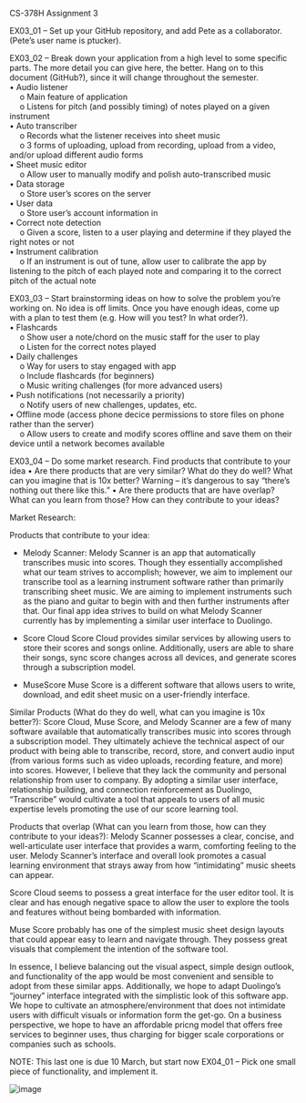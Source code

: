 CS-378H Assignment 3

EX03_01 – Set up your GitHub repository, and add Pete as a collaborator. (Pete’s user name is ptucker).

EX03_02 – Break down your application from a high level to some specific parts. The more detail you can give here, the better. Hang on to this document (GitHub?), since it will change throughout the semester.
<br />•	Audio listener
<br />&emsp;    o	Main feature of application
<br />&emsp;    o	Listens for pitch (and possibly timing) of notes played on a given instrument
<br />•	Auto transcriber
<br />&emsp;    o	Records what the listener receives into sheet music 
<br />&emsp;    o	3 forms of uploading, upload from recording, upload from a video, and/or upload different audio forms
<br />•	Sheet music editor
<br />&emsp;    o	Allow user to manually modify and polish auto-transcribed music
<br />•	Data storage
<br />&emsp;    o	Store user’s scores on the server
<br />•	User data
<br />&emsp;    o	Store user’s account information in 
<br />•	Correct note detection
<br />&emsp;    o	Given a score, listen to a user playing and determine if they played the right notes or not
<br />•	Instrument calibration
<br />&emsp;    o	If an instrument is out of tune, allow user to calibrate the app by listening to the pitch of each played note and comparing it to the correct pitch of the actual note

EX03_03 – Start brainstorming ideas on how to solve the problem you’re working on. No idea is off limits. Once you have enough ideas, come up with a plan to test them (e.g. How will you test? In what order?).
<br />•	Flashcards
<br />&emsp;    o	Show user a note/chord on the music staff for the user to play
<br />&emsp;    o	Listen for the correct notes played
<br />•	Daily challenges
<br />&emsp;    o	Way for users to stay engaged with app
<br />&emsp;    o	Include flashcards (for beginners)
<br />&emsp;    o	Music writing challenges (for more advanced users)
<br />•	Push notifications (not necessarily a priority)
<br />&emsp;    o	Notify users of new challenges, updates, etc.
<br />•	Offline mode (access phone decice permissions to store files on phone rather than the server)
<br />&emsp;    o	Allow users to create and modify scores offline and save them on their device until a network becomes available

EX03_04 – Do some market research. Find products that contribute to your idea
•	Are there products that are very similar? What do they do well? What can you imagine that is 10x better? Warning – it’s dangerous to say “there’s nothing out there like this.”
•	Are there products that are have overlap? What can you learn from those? How can they contribute to your ideas?

Market Research:

Products that contribute to your idea:
-	Melody Scanner:
Melody Scanner is an app that automatically transcribes music into scores. Though they essentially accomplished what our team strives to accomplish; however, we aim to implement our transcribe tool as a learning instrument software rather than primarily transcribing sheet music. We are aiming to implement instruments such as the piano and guitar to begin with and then further instruments after that. Our final app idea strives to build on what Melody Scanner currently has by implementing a similar user interface to Duolingo.

    

-	Score Cloud
Score Cloud provides similar services by allowing users to store their scores and songs online. Additionally, users are able to share their songs, sync score changes across all devices, and generate scores through a subscription model. 

   

-	MuseScore
Muse Score is a different software that allows users to write, download, and edit sheet music on a user-friendly interface. 

   




Similar Products (What do they do well, what can you imagine is 10x better?):
Score Cloud, Muse Score, and Melody Scanner are a few of many software available that automatically transcribes music into scores through a subscription model. They ultimately achieve the technical aspect of our product with being able to transcribe, record, store, and convert audio input (from various forms such as video uploads, recording feature, and more) into scores. However, I believe that they lack the community and personal relationship from user to company. By adopting a similar user interface, relationship building, and connection reinforcement as Duolingo, “Transcribe” would cultivate a tool that appeals to users of all music expertise levels promoting the use of our score learning tool.

Products that overlap (What can you learn from those, how can they contribute to your ideas?):
Melody Scanner possesses a clear, concise, and well-articulate user interface that provides a warm, comforting feeling to the user. Melody Scanner’s interface and overall look promotes a casual learning environment that strays away from how “intimidating” music sheets can appear. 

Score Cloud seems to possess a great interface for the user editor tool. It is clear and has enough negative space to allow the user to explore the tools and features without being bombarded with information. 

Muse Score probably has one of the simplest music sheet design layouts that could appear easy to learn and navigate through. They possess great visuals that complement the intention of the software tool.

In essence, I believe balancing out the visual aspect, simple design outlook, and functionality of the app would be most convenient and sensible to adopt from these similar apps. Additionally, we hope to adapt Duolingo’s “journey” interface integrated with the simplistic look of this software app. We hope to cultivate an atmosphere/environment that does not intimidate users with difficult visuals or information form the get-go. On a business perspective, we hope to have an affordable pricng model that offers free services to beginner uses, thus charging for bigger scale corporations or companies such as schools.

NOTE: This last one is due 10 March, but start now
EX04_01 – Pick one small piece of functionality, and implement it. 


![image](https://user-images.githubusercontent.com/100454212/222329812-fb6730df-a278-4ab0-a27c-72267e414254.png)

